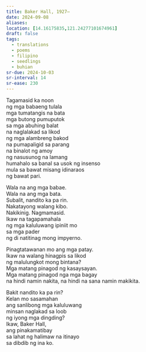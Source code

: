 ```yaml
---
title: Baker Hall, 1927–
date: 2024-09-08
aliases: 
location: [14.16175835,121.24277101674961]
draft: false
tags:
  - translations
  - poems
  - filipino
  - seedlings
  - buhian
sr-due: 2024-10-03
sr-interval: 14
sr-ease: 230
---
```

Tagamasid ka noon  
ng mga babaeng tulala  
mga tumatangis na bata  
mga butong pumuputok  
sa mga abuhing balat  
na naglalakad sa likod  
ng mga alambreng bakod  
na pumapaligid sa parang  
na binalot ng amoy  
ng nasusunog na lamang  
humahalo sa banal sa usok ng insenso  
mula sa bawat misang idinaraos  
ng bawat pari.

Wala na ang mga babae.  
Wala na ang mga bata.  
Subalit, nandito ka pa rin.  
Nakatayong walang kibo.  
Nakikinig. Nagmamasid.  
Ikaw na tagapamahala  
ng mga kaluluwang ipiniit mo  
sa mga pader  
ng di natitinag mong impyerno.

Pinagtatawanan mo ang mga patay.  
Ikaw na walang hinagpis sa likod  
ng malulungkot mong bintana?  
Mga matang pinagod ng kasaysayan.  
Mga matang pinagod nga mga bagay  
na hindi namin nakita,
na hindi na sana namin makikita.  

Bakit nandito ka pa rin?  
Kelan mo sasamahan  
ang sanlibong mga kaluluwang  
minsan naglakad sa loob  
ng iyong mga dingding?  
Ikaw, Baker Hall,  
ang pinakamatibay  
sa lahat ng halimaw na itinayo  
sa dibdib ng ina ko.